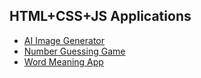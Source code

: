 ## HTML+CSS+JS Applications

- [AI Image Generator](https://github.com/prathimacode-hub/Dev-Mint/tree/main/HTML%2BCSS%2BJS%20Apps/AI%20Image%20Generator)
- [Number Guessing Game](https://github.com/prathimacode-hub/Dev-Mint/tree/main/HTML%2BCSS%2BJS%20Apps/Number%20Guessing%20Game)
- [Word Meaning App](https://github.com/prathimacode-hub/Dev-Mint/tree/main/HTML%2BCSS%2BJS%20Apps/Word%20Meaning%20App)
